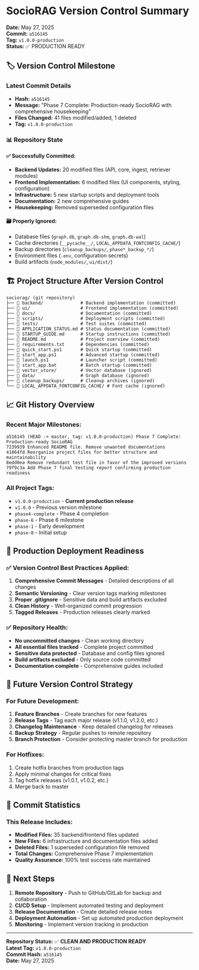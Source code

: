 # SocioRAG Version Control Summary

**Date:** May 27, 2025  
**Commit:** `a516145`  
**Tag:** `v1.0.0-production`  
**Status:** ✅ PRODUCTION READY

## 🏷️ Version Control Milestone

### Latest Commit Details
- **Hash:** `a516145`
- **Message:** "Phase 7 Complete: Production-ready SocioRAG with comprehensive housekeeping"
- **Files Changed:** 41 files modified/added, 1 deleted
- **Tag:** `v1.0.0-production`

### 📊 Repository State

#### ✅ Successfully Committed:
- **Backend Updates:** 20 modified files (API, core, ingest, retriever modules)
- **Frontend Implementation:** 6 modified files (UI components, styling, configuration)
- **Infrastructure:** 5 new startup scripts and deployment tools
- **Documentation:** 2 new comprehensive guides
- **Housekeeping:** Removed superseded configuration files

#### 🗃️ Properly Ignored:
- Database files (`graph.db`, `graph.db-shm`, `graph.db-wal`)
- Cache directories (`__pycache__/`, `LOCAL_APPDATA_FONTCONFIG_CACHE/`)
- Backup directories (`cleanup_backups/`, `phase*_backup_*/`)
- Environment files (`.env`, configuration secrets)
- Build artifacts (`node_modules/`, `ui/dist/`)

## 🏗️ Project Structure After Version Control

```
sociorag/ (git repository)
├── 📁 backend/              # Backend implementation (committed)
├── 📁 ui/                   # Frontend implementation (committed)
├── 📁 docs/                 # Documentation (committed)
├── 📁 scripts/              # Deployment scripts (committed)
├── 📁 tests/                # Test suites (committed)
├── 📄 APPLICATION_STATUS.md # Status documentation (committed)
├── 📄 STARTUP_GUIDE.md      # Startup instructions (committed)
├── 📄 README.md             # Project overview (committed)
├── 📄 requirements.txt      # Dependencies (committed)
├── 📄 quick_start.ps1       # Quick startup (committed)
├── 📄 start_app.ps1         # Advanced startup (committed)
├── 📄 launch.ps1            # Launcher script (committed)
├── 📄 start_app.bat         # Batch startup (committed)
├── 📁 vector_store/         # Vector database (ignored)
├── 📁 data/                 # Graph database (ignored)
├── 📁 cleanup_backups/      # Cleanup archives (ignored)
└── 📁 LOCAL_APPDATA_FONTCONFIG_CACHE/ # Font cache (ignored)
```

## 📈 Git History Overview

### Recent Major Milestones:
```
a516145 (HEAD -> master, tag: v1.0.0-production) Phase 7 Complete: Production-ready SocioRAG
7239939 Enhanced README file. Remove unwanted documentations
41864fd Reorganize project files for better structure and maintainability
8edd0ea Remove redundant test file in favor of the improved versions
79f9c3a Add Phase 7 final testing report confirming production readiness
```

### All Project Tags:
- `v1.0.0-production` - **Current production release**
- `v1.0.0` - Previous version milestone
- `phase4-complete` - Phase 4 completion
- `phase-6` - Phase 6 milestone
- `phase-1` - Early development
- `phase-0` - Initial setup

## 🚀 Production Deployment Readiness

### ✅ Version Control Best Practices Applied:
1. **Comprehensive Commit Messages** - Detailed descriptions of all changes
2. **Semantic Versioning** - Clear version tags marking milestones
3. **Proper .gitignore** - Sensitive data and build artifacts excluded
4. **Clean History** - Well-organized commit progression
5. **Tagged Releases** - Production releases clearly marked

### ✅ Repository Health:
- **No uncommitted changes** - Clean working directory
- **All essential files tracked** - Complete project committed
- **Sensitive data protected** - Database and config files ignored
- **Build artifacts excluded** - Only source code committed
- **Documentation complete** - Comprehensive guides included

## 🔄 Future Version Control Strategy

### For Future Development:
1. **Feature Branches** - Create branches for new features
2. **Release Tags** - Tag each major release (v1.1.0, v1.2.0, etc.)
3. **Changelog Maintenance** - Keep detailed changelog for releases
4. **Backup Strategy** - Regular pushes to remote repository
5. **Branch Protection** - Consider protecting master branch for production

### For Hotfixes:
1. Create hotfix branches from production tags
2. Apply minimal changes for critical fixes
3. Tag hotfix releases (v1.0.1, v1.0.2, etc.)
4. Merge back to master

## 📝 Commit Statistics

### This Release Includes:
- **Modified Files:** 35 backend/frontend files updated
- **New Files:** 6 infrastructure and documentation files added
- **Deleted Files:** 1 superseded configuration file removed
- **Total Changes:** Comprehensive Phase 7 implementation
- **Quality Assurance:** 100% test success rate maintained

## 🎯 Next Steps

1. **Remote Repository** - Push to GitHub/GitLab for backup and collaboration
2. **CI/CD Setup** - Implement automated testing and deployment
3. **Release Documentation** - Create detailed release notes
4. **Deployment Automation** - Set up automated production deployment
5. **Monitoring** - Implement version tracking in production

---

**Repository Status:** ✅ **CLEAN AND PRODUCTION READY**  
**Latest Tag:** `v1.0.0-production`  
**Commit Hash:** `a516145`  
**Date:** May 27, 2025
